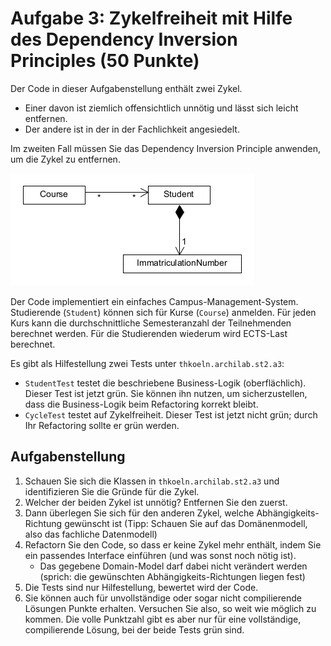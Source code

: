 # Aufgabe 3: Zykelfreiheit mit Hilfe des Dependency Inversion Principles (50 Punkte)

Der Code in dieser Aufgabenstellung enthält zwei Zykel. 
- Einer davon ist ziemlich offensichtlich unnötig und lässt sich leicht entfernen.
- Der andere ist in der in der Fachlichkeit angesiedelt.

Im zweiten Fall müssen Sie das Dependency Inversion Principle anwenden, um die Zykel zu
entfernen.

![a3_domain_model.png](a3_domain_model.png)

Der Code implementiert ein einfaches Campus-Management-System. Studierende (`Student`)
können sich für Kurse (`Course`) anmelden. Für jeden Kurs kann die durchschnittliche 
Semesteranzahl der Teilnehmenden berechnet werden. Für die Studierenden wiederum
wird ECTS-Last berechnet.

Es gibt als Hilfestellung zwei Tests unter `thkoeln.archilab.st2.a3`: 
- `StudentTest` testet die beschriebene Business-Logik (oberflächlich). Dieser Test ist
  jetzt grün. Sie können ihn nutzen, um sicherzustellen, dass die Business-Logik beim 
  Refactoring korrekt bleibt.
- `CycleTest` testet auf Zykelfreiheit. Dieser Test ist jetzt nicht grün; durch Ihr
  Refactoring sollte er grün werden. 


## Aufgabenstellung 

1. Schauen Sie sich die Klassen in `thkoeln.archilab.st2.a3` und identifizieren Sie die 
   Gründe für die Zykel.
2. Welcher der beiden Zykel ist unnötig? Entfernen Sie den zuerst.
3. Dann überlegen Sie sich für den anderen Zykel, welche Abhängigkeits-Richtung gewünscht ist
   (Tipp: Schauen Sie auf das Domänenmodell, also das fachliche Datenmodell)
4. Refactorn Sie den Code, so dass er keine Zykel mehr enthält, indem Sie ein passendes Interface 
   einführen (und was sonst noch nötig ist).
   - Das gegebene Domain-Model darf dabei nicht verändert werden (sprich: die 
     gewünschten Abhängigkeits-Richtungen liegen fest)
5. Die Tests sind nur Hilfestellung, bewertet wird der Code. 
6. Sie können auch für unvollständige oder sogar nicht compilierende Lösungen Punkte 
   erhalten. Versuchen Sie also, so weit wie möglich zu kommen. Die volle Punktzahl 
   gibt es aber nur für eine vollständige, compilierende Lösung, bei der beide Tests 
   grün sind.

